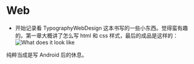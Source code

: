 # Web
- 开始记录看 TypographyWebDesign 这本书写的一些小东西。觉得蛮有趣的。第一章大概讲了怎么写 html 和 css 样式，最后的成品是这样的：
![What does it look like](http://ww3.sinaimg.cn/large/9fbe0bc0jw1f2qr94jz2rj21kw10f0wj.jpg)

纯粹当成是写 Android 后的休息。

